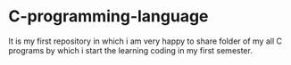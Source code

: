 # C-programming-language
It is my first repository in which i am very happy to share folder of my all C programs by which i start the learning coding in my first semester.
